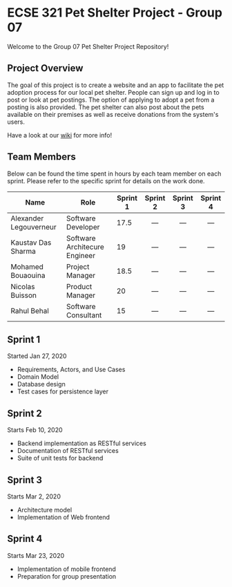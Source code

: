 # ECSE 321 Pet Shelter Project - Group 07

Welcome to the Group 07 Pet Shelter Project Repository!

## Project Overview 

The goal of this project is to create a website and an app to facilitate the pet adoption process for our local pet shelter. People can sign up and log in to post or look at pet postings. The option of applying to adopt a pet from a posting is also provided. The pet shelter can also post about the pets available on their premises as well as receive donations from the system's users.

Have a look at our [wiki](https://github.com/McGill-ECSE321-Winter2020/project-group-07/wiki) for more info!

## Team Members

Below can be found the time spent in hours by each team member on each sprint. Please refer to the specific sprint for details on the work done. 

| Name  | Role | Sprint 1 | Sprint 2 | Sprint 3 | Sprint 4 |
| ----- | ----- | ----- | :-----: | :-----: | :-----: |
| Alexander Legouverneur  | Software Developer | 17.5 | &mdash; | &mdash; | &mdash; |
| Kaustav Das Sharma | Software Architecure Engineer | 19 | &mdash; | &mdash; | &mdash; |
| Mohamed Bouaouina | Project Manager | 18.5 | &mdash; | &mdash; | &mdash; |
| Nicolas Buisson | Product Manager | 20 | &mdash; | &mdash; | &mdash; |
| Rahul Behal | Software Consultant | 15 | &mdash; | &mdash; | &mdash; |

## Sprint 1 

Started Jan 27, 2020
* Requirements, Actors, and Use Cases
* Domain Model
* Database design
* Test cases for persistence layer

## Sprint 2

Starts Feb 10, 2020
* Backend implementation as RESTful services
* Documentation of RESTful services
* Suite of unit tests for backend

## Sprint 3

Starts Mar 2, 2020
* Architecture model
* Implementation of Web frontend

## Sprint 4

Starts Mar 23, 2020
* Implementation of mobile frontend
* Preparation for group presentation 
